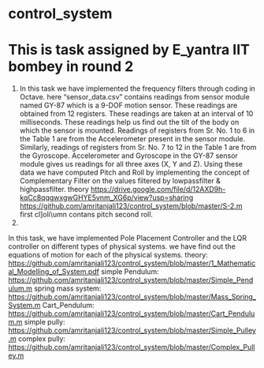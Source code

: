 # control_system
# This is task assigned by E_yantra IIT bombey in round 2
1) In this task we have implemented the frequency filters through coding in
Octave. here “sensor_data.csv” contains readings from sensor module named GY-87 which is a
9-DOF motion sensor. These readings are obtained from 12 registers. These readings are taken at an interval of 10 milliseconds. These readings help us find out the tilt of the body on which the sensor is mounted.
Readings of registers from Sr. No. 1 to 6 in the Table 1 are from the
Accelerometer present in the sensor module. Similarly, readings of registers from Sr. No. 7 to 12 in the Table 1 are from the Gyroscope. Accelerometer and Gyroscope in
the GY-87 sensor module gives us readings for all three axes (X, Y and Z). 
Using these data we have computed Pitch and Roll by implementing the concept of Complementary Filter on the values filtered by lowpassfilter & highpassfilter.
theory https://drive.google.com/file/d/12AXD9h-kqCc8qqgwxgwGHYE5vnm_XG6p/view?usp=sharing
https://github.com/amritanjali123/control_system/blob/master/S-2.m
first cl]oli\umn contans pitch second roll.
2)
In this task, we have implemented Pole Placement Controller and the LQR
controller on different types of physical systems. we have find out the
equations of motion for each of the physical systems.
theory:
https://github.com/amritanjali123/control_system/blob/master/1_Mathematical_Modelling_of_System.pdf
simple Pendulum:
https://github.com/amritanjali123/control_system/blob/master/Simple_Pendulum.m
spring mass system:
https://github.com/amritanjali123/control_system/blob/master/Mass_Spring_System.m
Cart_Pendulum: 
https://github.com/amritanjali123/control_system/blob/master/Cart_Pendulum.m
simple pully:
https://github.com/amritanjali123/control_system/blob/master/Simple_Pulley.m
complex pully:
https://github.com/amritanjali123/control_system/blob/master/Complex_Pulley.m
